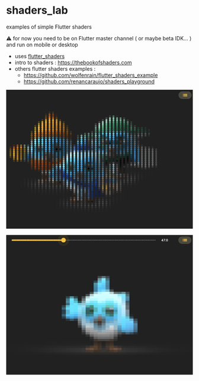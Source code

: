 # shaders_lab

examples of simple Flutter shaders


⚠️ for now you need to be on Flutter master channel ( or maybe beta IDK... ) and run on mobile or desktop

- uses [flutter_shaders](https://github.com/jonahwilliams/flutter_shaders)
- intro to shaders : https://thebookofshaders.com
- others flutter shaders examples :
  - https://github.com/wolfenrain/flutter_shaders_example
  - https://github.com/renancaraujo/shaders_playground
  
![dashes pointillisme](assets/dashes-pointillism.png)

![dashes pixels](assets/pixl8.png)
